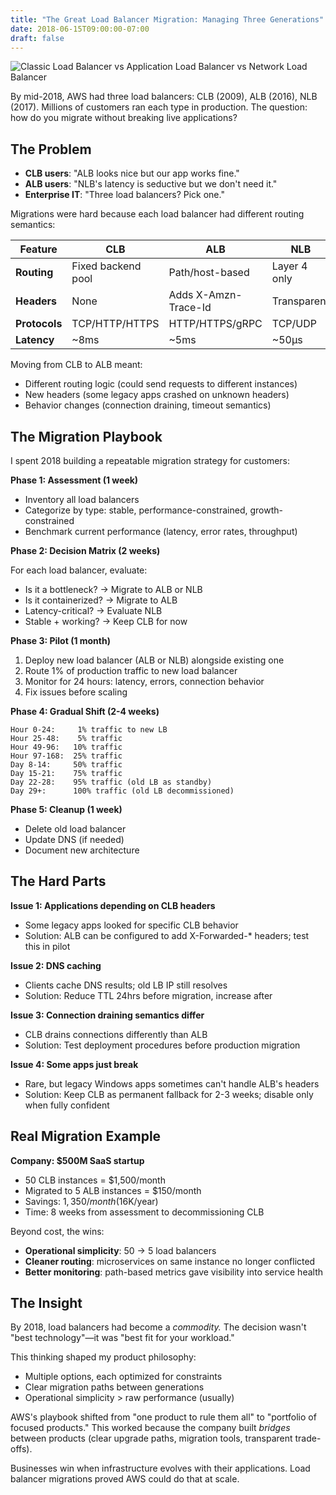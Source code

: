 ```yaml
---
title: "The Great Load Balancer Migration: Managing Three Generations"
date: 2018-06-15T09:00:00-07:00
draft: false
---
```


![Classic Load Balancer vs Application Load Balancer vs Network Load Balancer](/clb_alb_elb.png)

By mid-2018, AWS had three load balancers: CLB (2009), ALB (2016), NLB (2017). Millions of customers ran each type in production. The question: how do you migrate without breaking live applications?

## The Problem

- **CLB users**: "ALB looks nice but our app works fine."
- **ALB users**: "NLB's latency is seductive but we don't need it."
- **Enterprise IT**: "Three load balancers? Pick one."

Migrations were hard because each load balancer had different routing semantics:

| Feature | CLB | ALB | NLB |
|---------|-----|-----|-----|
| **Routing** | Fixed backend pool | Path/host-based | Layer 4 only |
| **Headers** | None | Adds X-Amzn-Trace-Id | Transparent |
| **Protocols** | TCP/HTTP/HTTPS | HTTP/HTTPS/gRPC | TCP/UDP |
| **Latency** | ~8ms | ~5ms | ~50µs |

Moving from CLB to ALB meant:
- Different routing logic (could send requests to different instances)
- New headers (some legacy apps crashed on unknown headers)
- Behavior changes (connection draining, timeout semantics)

## The Migration Playbook

I spent 2018 building a repeatable migration strategy for customers:

**Phase 1: Assessment (1 week)**
- Inventory all load balancers
- Categorize by type: stable, performance-constrained, growth-constrained
- Benchmark current performance (latency, error rates, throughput)

**Phase 2: Decision Matrix (2 weeks)**

For each load balancer, evaluate:
- Is it a bottleneck? → Migrate to ALB or NLB
- Is it containerized? → Migrate to ALB
- Latency-critical? → Evaluate NLB
- Stable + working? → Keep CLB for now

**Phase 3: Pilot (1 month)**

1. Deploy new load balancer (ALB or NLB) alongside existing one
2. Route 1% of production traffic to new load balancer
3. Monitor for 24 hours: latency, errors, connection behavior
4. Fix issues before scaling

**Phase 4: Gradual Shift (2-4 weeks)**

```
Hour 0-24:     1% traffic to new LB
Hour 25-48:    5% traffic
Hour 49-96:   10% traffic
Hour 97-168:  25% traffic
Day 8-14:     50% traffic
Day 15-21:    75% traffic
Day 22-28:    95% traffic (old LB as standby)
Day 29+:      100% traffic (old LB decommissioned)
```

**Phase 5: Cleanup (1 week)**

- Delete old load balancer
- Update DNS (if needed)
- Document new architecture

## The Hard Parts

**Issue 1: Applications depending on CLB headers**
- Some legacy apps looked for specific CLB behavior
- Solution: ALB can be configured to add X-Forwarded-* headers; test this in pilot

**Issue 2: DNS caching**
- Clients cache DNS results; old LB IP still resolves
- Solution: Reduce TTL 24hrs before migration, increase after

**Issue 3: Connection draining semantics differ**
- CLB drains connections differently than ALB
- Solution: Test deployment procedures before production migration

**Issue 4: Some apps just break**
- Rare, but legacy Windows apps sometimes can't handle ALB's headers
- Solution: Keep CLB as permanent fallback for 2-3 weeks; disable only when fully confident

## Real Migration Example

**Company: $500M SaaS startup**
- 50 CLB instances = $1,500/month
- Migrated to 5 ALB instances = $150/month
- Savings: $1,350/month ($16K/year)
- Time: 8 weeks from assessment to decommissioning CLB

Beyond cost, the wins:
- **Operational simplicity**: 50 → 5 load balancers
- **Cleaner routing**: microservices on same instance no longer conflicted
- **Better monitoring**: path-based metrics gave visibility into service health

## The Insight

By 2018, load balancers had become a *commodity.* The decision wasn't "best technology"—it was "best fit for your workload."

This thinking shaped my product philosophy:
- Multiple options, each optimized for constraints
- Clear migration paths between generations
- Operational simplicity > raw performance (usually)

AWS's playbook shifted from "one product to rule them all" to "portfolio of focused products." This worked because the company built *bridges* between products (clear upgrade paths, migration tools, transparent trade-offs).

Businesses win when infrastructure evolves with their applications. Load balancer migrations proved AWS could do that at scale.

